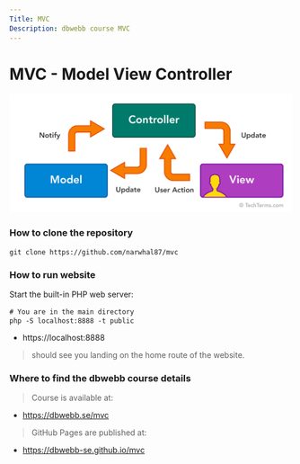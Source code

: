```yaml
---
Title: MVC
Description: dbwebb course MVC
---
```


MVC - Model View Controller
==========================

![MVC][id]

[id]: assets/images/mvc.png "MVC"

### How to clone the repository


```
git clone https://github.com/narwhal87/mvc
``` 
### How to run website
Start the built-in PHP web server:
```
# You are in the main directory
php -S localhost:8888 -t public
```
* https://localhost:8888

> should see you landing on the home route of the website.

### Where to find the dbwebb course details

> Course is available at:

* https://dbwebb.se/mvc

> GitHub Pages are published at:

* https://dbwebb-se.github.io/mvc
